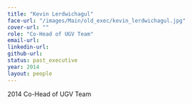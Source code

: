 ```yaml
---
title: "Kevin Lerdwichagul"
face-url: "/images/Main/old_exec/kevin_lerdwichagul.jpg"
cover-url: ""
role: "Co-Head of UGV Team"
email-url:
linkedin-url:
github-url:
status: past_executive
year: 2014
layout: people
---
```

2014 Co-Head of UGV Team
